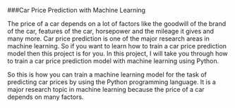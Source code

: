 ###Car Price Prediction with Machine Learning

The price of a car depends on a lot of factors like the goodwill of the brand of the car, features of the car, horsepower and the mileage it gives and many more. Car price prediction is one of the major research areas in machine learning. So if you want to learn how to train a car price prediction model then this project is for you. In this project, I will take you through how to train a car price prediction model with machine learning using Python.

So this is how you can train a machine learning model for the task of predicting car prices by using the Python programming language. It is a major research topic in machine learning because the price of a car depends on many factors.
